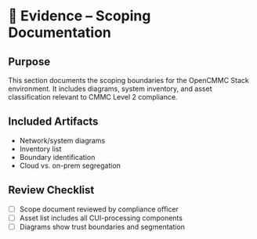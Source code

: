 # 📌 Evidence – Scoping Documentation

## Purpose
This section documents the scoping boundaries for the OpenCMMC Stack environment. It includes diagrams, system inventory, and asset classification relevant to CMMC Level 2 compliance.

## Included Artifacts
- Network/system diagrams
- Inventory list
- Boundary identification
- Cloud vs. on-prem segregation

## Review Checklist
- [ ] Scope document reviewed by compliance officer
- [ ] Asset list includes all CUI-processing components
- [ ] Diagrams show trust boundaries and segmentation
